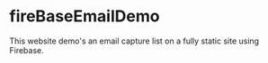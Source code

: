 # fireBaseEmailDemo
This website demo's an email capture list on a fully static site using Firebase.
